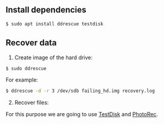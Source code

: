 Install dependencies
--------------------

```bash
$ sudo apt install ddrescue testdisk
```

Recover data
------------

1. Create image of the hard drive:

```bash
$ sudo ddrescue 
```

For example:
```bash
$ ddrescue -d -r 3 /dev/sdb failing_hd.img recovery.log
```

2. Recover files:

For this purpose we are going to use [TestDisk](https://www.cgsecurity.org/wiki/TestDisk) and [PhotoRec](https://www.cgsecurity.org/wiki/PhotoRec).
